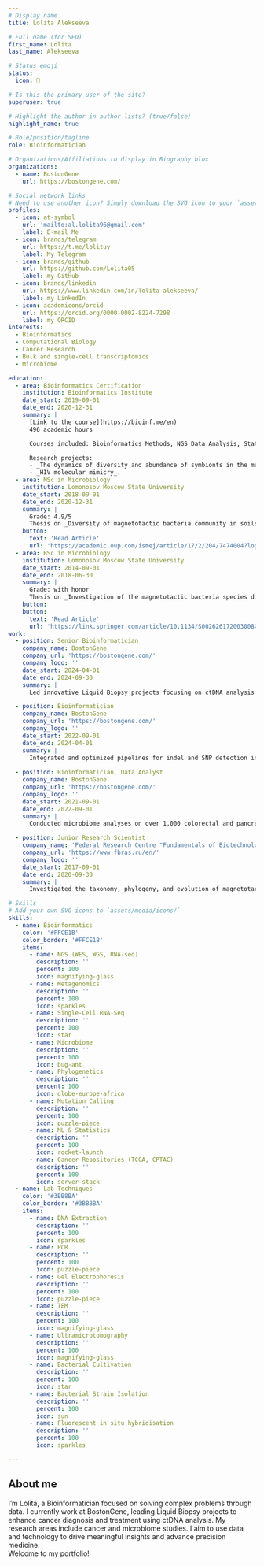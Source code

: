 ```yaml
---
# Display name
title: Lolita Alekseeva

# Full name (for SEO)
first_name: Lolita
last_name: Alekseeva

# Status emoji
status:
  icon: 🍵

# Is this the primary user of the site?
superuser: true

# Highlight the author in author lists? (true/false)
highlight_name: true

# Role/position/tagline
role: Bioinformatician

# Organizations/Affiliations to display in Biography blox
organizations:
  - name: BostonGene
    url: https://bostongene.com/

# Social network links
# Need to use another icon? Simply download the SVG icon to your `assets/media/icons/` folder.
profiles:
  - icon: at-symbol
    url: 'mailto:al.lolita96@gmail.com'
    label: E-mail Me
  - icon: brands/telegram
    url: https://t.me/lolituy
    label: My Telegram
  - icon: brands/github
    url: https://github.com/Lolita05
    label: my GitHub
  - icon: brands/linkedin
    url: https://www.linkedin.com/in/lolita-alekseeva/
    label: my LinkedIn
  - icon: academicons/orcid
    url: https://orcid.org/0000-0002-8224-7298
    label: my ORCID
interests:
  - Bioinformatics
  - Computational Biology
  - Cancer Research
  - Bulk and single-cell transcriptomics 
  - Microbiome

education:
  - area: Bioinformatics Certification
    institution: Bioinformatics Institute
    date_start: 2019-09-01
    date_end: 2020-12-31
    summary: |
      [Link to the course](https://bioinf.me/en)  
      496 academic hours

      Courses included: Bioinformatics Methods, NGS Data Analysis, Statistics in R, Programming in Python, Discrete Mathematics, Introduction to Machine Learning, Proteomics, Immunogenomics, Gene Expression Analysis (e.g. Single-Cell RNA-Seq), Comparative Genomics of Prokaryotes

      Research projects: 
      - _The dynamics of diversity and abundance of symbionts in the metatranscriptome_.
      - _HIV molecular mimicry_.
  - area: MSc in Microbiology
    institution: Lomonosov Moscow State University
    date_start: 2018-09-01
    date_end: 2020-12-31
    summary: |
      Grade: 4.9/5  
      Thesis on _Diversity of magnetotactic bacteria community in soils_. Part of work presented in article [Recovery and genome reconstruction of novel magnetotactic Elusimicrobiota from bog soils](https://academic.oup.com/ismej/article/17/2/204/7474004?login=false).
    button:
      text: 'Read Article'
      url: 'https://academic.oup.com/ismej/article/17/2/204/7474004?login=false'
  - area: BSc in Microbiology
    institution: Lomonosov Moscow State University
    date_start: 2014-09-01
    date_end: 2018-06-30
    summary: |
      Grade: with honor  
      Thesis on _Investigation of the magnetotactic bacteria species diversity in soil microbial communities using the developed universal primer system_. Part of work presented in article [Biodiversity of Magnetotactic Bacteria in the Freshwater Lake Beloe Bordukovskoe, Russia](https://link.springer.com/article/10.1134/S002626172003008X).
    button:
    button:
      text: 'Read Article'
      url: 'https://link.springer.com/article/10.1134/S002626172003008X'
work:
  - position: Senior Bioinformatician
    company_name: BostonGene
    company_url: 'https://bostongene.com/'
    company_logo: ''
    date_start: 2024-04-01
    date_end: 2024-09-30
    summary: |
      Led innovative Liquid Biopsy projects focusing on ctDNA analysis for solid tumors and lymphomas. Developed automated pipelines and validation workflows using Python, Nextflow, and CWL to improve diagnostic precision and regulatory compliance.

  - position: Bioinformatician
    company_name: BostonGene
    company_url: 'https://bostongene.com/'
    company_logo: ''
    date_start: 2022-09-01
    date_end: 2024-04-01
    summary: |
      Integrated and optimized pipelines for indel and SNP detection in ctDNA and WES data. Authored detailed SOPs and contributed to CLIA certification through rigorous validation and testing.
      
  - position: Bioinformatician, Data Analyst
    company_name: BostonGene
    company_url: 'https://bostongene.com/'
    company_logo: ''
    date_start: 2021-09-01
    date_end: 2022-09-01
    summary: |
      Conducted microbiome analyses on over 1,000 colorectal and pancreatic cancer cases using data from TCGA, CPTAC, and proprietary sources. Enhanced machine learning models for bacterial classification and developed specialized pipelines for detecting bacterial transcripts in RNA-seq data.

  - position: Junior Research Scientist
    company_name: 'Federal Research Centre "Fundamentals of Biotechnology" of the Russian Academy of Sciences'
    company_url: 'https://www.fbras.ru/en/'
    company_logo: ''
    date_start: 2017-09-01
    date_end: 2020-09-30
    summary: |
      Investigated the taxonomy, phylogeny, and evolution of magnetotactic bacteria in environmental samples using metagenomic workflows (NGS data, taxonomic classification systems) and large-scale sequence database retrieval (NCBI, JGI/IMG).

# Skills
# Add your own SVG icons to `assets/media/icons/`
skills:
  - name: Bioinformatics
    color: '#FFCE1B'
    color_border: '#FFCE1B'
    items:
      - name: NGS (WES, WGS, RNA-seq)
        description: ''
        percent: 100
        icon: magnifying-glass
      - name: Metagenomics
        description: ''
        percent: 100
        icon: sparkles
      - name: Single-Cell RNA-Seq
        description: ''
        percent: 100
        icon: star
      - name: Microbiome
        description: ''
        percent: 100
        icon: bug-ant
      - name: Phylogenetics
        description: ''
        percent: 100
        icon: globe-europe-africa
      - name: Mutation Calling
        description: ''
        percent: 100
        icon: puzzle-piece
      - name: ML & Statistics
        description: ''
        percent: 100
        icon: rocket-launch
      - name: Cancer Repositories (TCGA, CPTAC)
        description: ''
        percent: 100
        icon: server-stack
  - name: Lab Techniques
    color: '#3BB8BA'
    color_border: '#3BB8BA'
    items:
      - name: DNA Extraction
        description: ''
        percent: 100
        icon: sparkles
      - name: PCR
        description: ''
        percent: 100
        icon: puzzle-piece
      - name: Gel Electrophoresis
        description: ''
        percent: 100
        icon: puzzle-piece
      - name: TEM
        description: ''
        percent: 100
        icon: magnifying-glass
      - name: Ultramicrotomography
        description: ''
        percent: 100
        icon: magnifying-glass
      - name: Bacterial Cultivation
        description: ''
        percent: 100
        icon: star
      - name: Bacterial Strain Isolation
        description: ''
        percent: 100
        icon: sun
      - name: Fluorescent in situ hybridisation
        description: ''
        percent: 100
        icon: sparkles

---
```


## About me

I’m Lolita, a Bioinformatician focused on solving complex problems through data. I currently work at BostonGene, leading Liquid Biopsy projects to enhance cancer diagnosis and treatment using ctDNA analysis. My research areas include cancer and microbiome studies. I aim to use data and technology to drive meaningful insights and advance precision medicine.  
Welcome to my portfolio!

